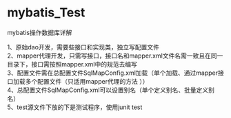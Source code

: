 # mybatis_Test
mybatis操作数据库详解

1、原始dao开发，需要些接口和实现类，独立写配置文件<br/>
2、mapper代理开发，只需写接口，接口名和mapper.xml文件名需一致且在同一目录下，接口需按照mapper.xml中的规范去编写<br/>
3、配置文件需在总配置文件SqlMapConfig.xml加载（单个加载、通过mapper接口加载多个配置文件（只适用mapper代理的方法 ））<br/>
4、总配置文件SqlMapConfig.xml可以设置别名（单个定义别名、批量定义别名）<br/>
5、test源文件下放的下是测试程序，使用junit test<br/>

